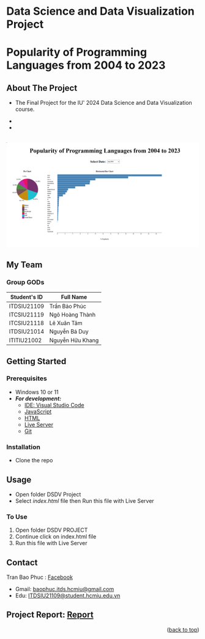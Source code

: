 <a name="readme-top"></a>
# Data Science and Data Visualization Project

# Popularity of Programming Languages from 2004 to 2023

## About The Project
- The Final Project for the IU' 2024 Data Science and Data Visualization course.

- 

- 

## 
![Background.jpg](imgs\bg_img.png)


## My Team
### Group GODs
| Student's ID |        Full Name       |
|--------------|------------------------|
| ITDSIU21109  |      Trần Bảo Phúc     |
| ITCSIU21119  |      Ngô Hoàng Thành   |
| ITCSIU21118  |      Lê Xuân Tâm       |
| ITDSIU21014  |      Nguyễn Bá Duy     |
| ITITIU21002  |      Nguyễn Hữu Khang  |

## Getting Started

### Prerequisites

* Windows 10 or 11
* ***For development:***
    * [IDE: Visual Studio Code](https://code.visualstudio.com/download)
    * [JavaScript](https://download.com.vn/javascript)
    * [HTML](https://download.com.vn/s/html)
    * [Live Server](https://chrome.google.com/webstore/detail/live-server-web-extension/fiegdmejfepffgpnejdinekhfieaogmj?hl=vi)
    * [Git](https://git-scm.com/downloads)
  
### Installation
* Clone the repo

## Usage
* Open folder DSDV Project
* Select *index.html* file then Run this file with Live Server

### To Use

1. Open folder DSDV PROJECT
2. Continue click on index.html file
3. Run this file with Live Server

## Contact

Tran Bao Phuc : [Facebook](https://www.facebook.com/baophuclyk18.cla/) 
- Gmail: baophuc.itds.hcmiu@gmail.com
- Edu: ITDSIU21109@student.hcmiu.edu.vn 

## Project Report: [Report](https://docs.google.com/document/d/1dApGSHpfpSaWh7FcWbHLxrag7qXdoh57D3DkF-eJD9Q/edit?usp=sharing)

<p align="right">(<a href="#readme-top">back to top</a>)</p>
